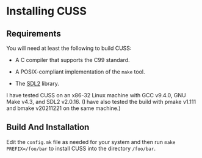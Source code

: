 # Installing CUSS

## Requirements

You will need at least the following to build CUSS:

*   A C compiler that supports the C99 standard.

*   A POSIX-compliant implementation of the `make` tool.

*   The [SDL2](https://www.libsdl.org/) library.

I have tested CUSS on an x86-32 Linux machine with GCC v9.4.0, GNU Make v4.3,
and SDL2 v2.0.16. (I have also tested the build with pmake v1.111 and bmake
v20211221 on the same machine.)

## Build And Installation

Edit the `config.mk` file as needed for your system and then run
`make PREFIX=/foo/bar` to install CUSS into the directory `/foo/bar`.
